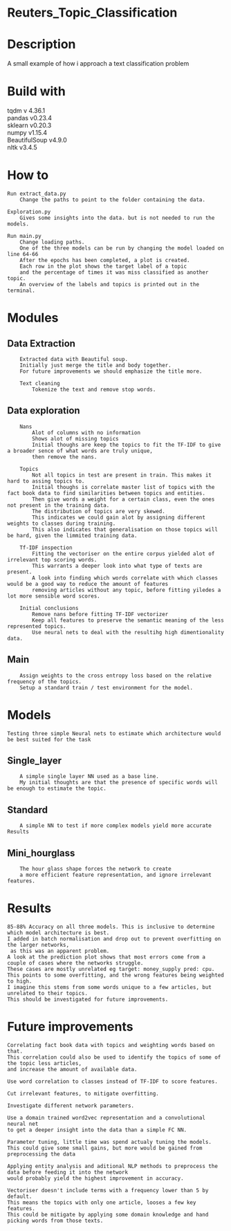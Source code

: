 # Reuters_Topic_Classification

# Description
A small example of how i approach a text classification problem

# Build with
tqdm v 4.36.1  
pandas v0.23.4  
sklearn v0.20.3  
numpy v1.15.4  
BeautifulSoup v4.9.0  
nltk v3.4.5  

# How to
    Run extract_data.py
        Change the paths to point to the folder containing the data.

    Exploration.py 
        Gives some insights into the data. but is not needed to run the models.

    Run main.py
        Change loading paths.
        One of the three models can be run by changing the model loaded on line 64-66
        After the epochs has been completed, a plot is created. 
        Each row in the plot shows the target label of a topic 
        and the percentage of times it was miss classified as another topic.
        An overview of the labels and topics is printed out in the terminal.

# Modules
   ## Data Extraction

        Extracted data with Beautiful soup.
        Initially just merge the title and body together. 
        For future improvements we should emphasize the title more.

        Text cleaning
            Tokenize the text and remove stop words.


   ## Data exploration
        Nans   
            Alot of columns with no information
            Shows alot of missing topics
            Initial thoughs are keep the topics to fit the TF-IDF to give a broader sence of what words are truly unique,
            then remove the nans.
        
        Topics
            Not all topics in test are present in train. This makes it hard to assing topics to.
            Initial thoughs is correlate master list of topics with the fact book data to find similarities between topics and entities. 
            Then give words a weight for a certain class, even the ones not present in the training data.
            The distribution of topics are very skewed. 
            This indicates we could gain alot by assigning different weights to classes during training.
            This also indicates that generalisation on those topics will be hard, given the limmited training data.

        Tf-IDF inspection
            Fitting the vectoriser on the entire corpus yielded alot of irrelevant top scoring words. 
            This warrants a deeper look into what type of texts are present.
            A look into finding which words correlate with which classes would be a good way to reduce the amount of features
            removing articles without any topic, before fitting yiledes a lot more sensible word scores.

        Initial conclusions
            Remove nans before fitting TF-IDF vectorizer
            Keep all features to preserve the semantic meaning of the less represented topics.
            Use neural nets to deal with the resultihg high dimentionality data.

   ## Main
        Assign weights to the cross entropy loss based on the relative frequency of the topics.
        Setup a standard train / test environment for the model.


# Models
    Testing three simple Neural nets to estimate which architecture would be best suited for the task
   ## Single_layer
        A simple single layer NN used as a base line. 
        My initial thoughts are that the presence of specific words will be enough to estimate the topic.
 
   ## Standard
        A simple NN to test if more complex models yield more accurate Results

   ## Mini_hourglass
        The hour glass shape forces the network to create 
        a more efficient feature representation, and ignore irrelevant features. 


# Results
    85-88% Accuracy on all three models. This is inclusive to determine which model architecture is best.  
    I added in batch normalisation and drop out to prevent overfitting on the larger networks,
     as this was an apparent problem.
    A look at the prediction plot shows that most errors come from a couple of cases where the networks struggle.
    These cases are mostly unrelated eg target: money_supply pred: cpu.
    This points to some overfitting, and the wrong features being weighted to high. 
    I imagine this stems from some words unique to a few articles, but unrelated to their topics.
    This should be investigated for future improvements.


# Future improvements
    Correlating fact book data with topics and weighting words based on that.
    This correlation could also be used to identify the topics of some of the topic less articles,
    and increase the amount of available data.

    Use word correlation to classes instead of TF-IDF to score features.

    Cut irrelevant features, to mitigate overfitting.

    Investigate different network parameters.

    Use a domain trained word2vec representation and a convolutional neural net 
    to get a deeper insight into the data than a simple FC NN.

    Parameter tuning, little time was spend actualy tuning the models. 
    This could give some small gains, but more would be gained from preprocessing the data 

    Applying entity analysis and aditional NLP methods to preprocess the data before feeding it into the network 
    would probably yield the highest improvement in accuracy.

    Vectoriser doesn't include terms with a frequency lower than 5 by default.
    This means the topics with only one article, looses a few key features. 
    This could be mitigate by applying some domain knowledge and hand picking words from those texts.




    
